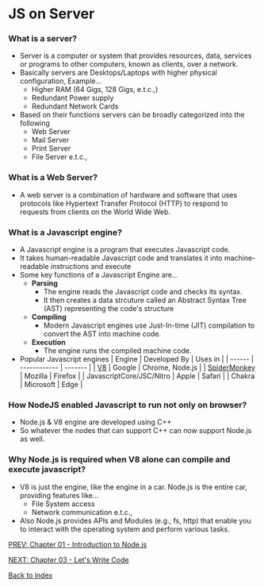 # JS on Server

### What is a server?

-   Server is a computer or system that provides resources, data, services or programs to other computers, known as clients, over a network.
-   Basically servers are Desktops/Laptops with higher physical configuration, Example...
    -   Higher RAM (64 Gigs, 128 Gigs, e.t.c.,)
    -   Redundant Power supply
    -   Redundant Network Cards
-   Based on their functions servers can be broadly categorized into the following
    -   Web Server
    -   Mail Server
    -   Print Server
    -   File Server e.t.c.,

### What is a Web Server?

-   A web server is a combination of hardware and software that uses protocols like Hypertext Transfer Protocol (HTTP) to respond to requests from clients on the World Wide Web.

### What is a Javascript engine?

-   A Javascript engine is a program that executes Javascript code.
-   It takes human-readable Javascript code and translates it into machine-readable instructions and execute
-   Some key functions of a Javascript Engine are...
    -   **Parsing**
        -   The engine reads the Javascript code and checks its syntax.
        -   It then creates a data strcuture called an Abstract Syntax Tree (AST) representing the code's structure
    -   **Compiling**
        -   Modern Javascript engines use Just-In-time (JIT) compilation to convert the AST into machine code.
    -   **Execution**
        -   The engine runs the compiled machine code.
-   Popular Javascript engines
    | Engine | Developed By | Uses in |
    | ------ | ------------ | ------- |
    | [V8](https://v8.dev/docs) | Google | Chrome, Node.js |
    | [SpiderMonkey](https://spidermonkey.dev/) | Mozilla | Firefox |
    | JavascriptCore/JSC/Nitro | Apple | Safari |
    | Chakra | Microsoft | Edge |

### How NodeJS enabled Javascript to run not only on browser?

-   Node.js & V8 engine are developed using C++
-   So whatever the nodes that can support C++ can now support Node.js as well.

### Why Node.js is required when V8 alone can compile and execute javascript?

-   V8 is just the engine, like the engine in a car. Node.js is the entire car, providing features like...
    -   File System access
    -   Network communication e.t.c.,
-   Also Node.js provides APIs and Modules (e.g., fs, http) that enable you to interact with the operating system and perform various tasks.

[PREV: Chapter 01 - Introduction to Node.js](../Episode%2001%20-%20Introduction%20to%20NodeJs/01_Intro-to-nodejs.md)

[NEXT: Chapter 03 - Let's Write Code](../Episode%203%20-%20Let's%20write%20code/)

[Back to index](../README.md)
